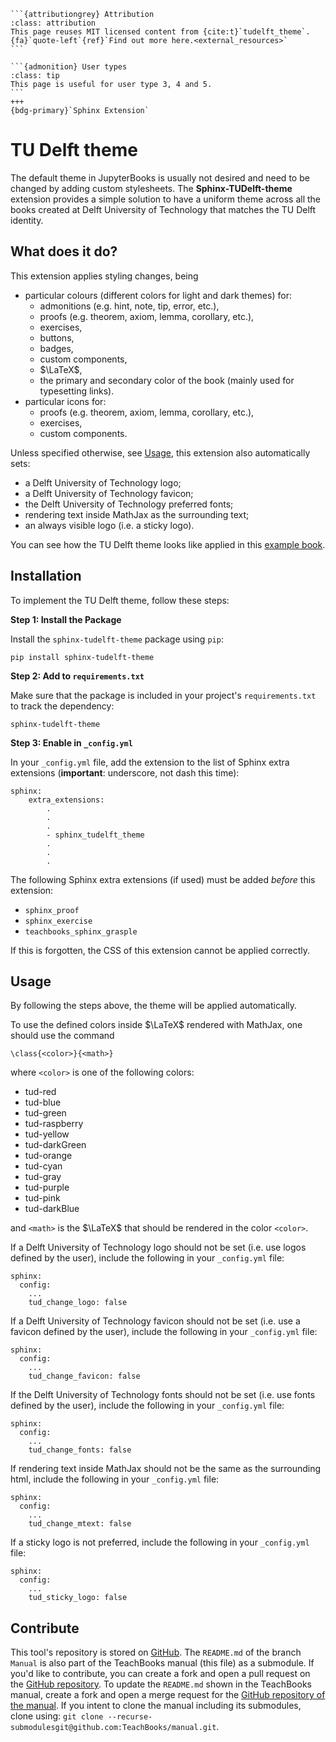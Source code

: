 ````{margin}
```{attributiongrey} Attribution
:class: attribution
This page reuses MIT licensed content from {cite:t}`tudelft_theme`. {fa}`quote-left`{ref}`Find out more here.<external_resources>`
```

```{admonition} User types
:class: tip
This page is useful for user type 3, 4 and 5.
```
+++
{bdg-primary}`Sphinx Extension`
````

# TU Delft theme 

The default theme in JupyterBooks is usually not desired and need to be changed by adding custom stylesheets. The **Sphinx-TUDelft-theme** extension provides a simple solution to have a uniform theme across all the books created at Delft University of Technology that matches the TU Delft identity.

## What does it do?

This extension applies styling changes, being

- particular colours (different colors for light and dark themes) for:
    - admonitions (e.g. hint, note, tip, error, etc.),
    - proofs (e.g. theorem, axiom, lemma, corollary, etc.),
    - exercises,
    - buttons,
    - badges,
    - custom components,
    - $\LaTeX$,
    - the primary and secondary color of the book (mainly used for typesetting links).
- particular icons for:
    - proofs (e.g. theorem, axiom, lemma, corollary, etc.),
    - exercises,
    - custom components.

Unless specified otherwise, see [Usage](#usage), this extension also automatically sets:

- a Delft University of Technology logo;
- a Delft University of Technology favicon;
- the Delft University of Technology preferred fonts;
- rendering text inside MathJax as the surrounding text;
- an always visible logo (i.e. a sticky logo).

You can see how the TU Delft theme looks like applied in this [example book](http://teachbooks.io/TU-Delft-Theme-Example/).

## Installation
To implement the TU Delft theme, follow these steps:

**Step 1: Install the Package**

Install the `sphinx-tudelft-theme` package using `pip`:
```
pip install sphinx-tudelft-theme
```

**Step 2: Add to `requirements.txt`**

Make sure that the package is included in your project's `requirements.txt` to track the dependency:
```
sphinx-tudelft-theme
```

**Step 3: Enable in `_config.yml`**

In your `_config.yml` file, add the extension to the list of Sphinx extra extensions (**important**: underscore, not dash this time):
```
sphinx: 
    extra_extensions:
        .
        .
        .
        - sphinx_tudelft_theme
        .
        .
        .
```

The following Sphinx extra extensions (if used) must be added _before_ this extension:

- `sphinx_proof`
- `sphinx_exercise`
- `teachbooks_sphinx_grasple`

If this is forgotten, the CSS of this extension cannot be applied correctly.

## Usage

By following the steps above, the theme will be applied automatically.

To use the defined colors inside $\LaTeX$ rendered with MathJax, one should use the command
```
\class{<color>}{<math>}
```
where `<color>` is one of the following colors:

- tud-red
- tud-blue
- tud-green
- tud-raspberry
- tud-yellow
- tud-darkGreen
- tud-orange
- tud-cyan
- tud-gray
- tud-purple
- tud-pink
- tud-darkBlue

and `<math>` is the $\LaTeX$ that should be rendered in the color `<color>`.

If a Delft University of Technology logo should not be set (i.e. use logos defined by the user), include the following in your `_config.yml` file:
```
sphinx:
  config:
    ...
    tud_change_logo: false
```

If a Delft University of Technology favicon should not be set (i.e. use a favicon defined by the user), include the following in your `_config.yml` file:
```
sphinx:
  config:
    ...
    tud_change_favicon: false
```

If the Delft University of Technology fonts should not be set (i.e. use fonts defined by the user), include the following in your `_config.yml` file:
```
sphinx:
  config:
    ...
    tud_change_fonts: false
```

If rendering text inside MathJax should not be the same as the surrounding html, include the following in your `_config.yml` file:
```
sphinx:
  config:
    ...
    tud_change_mtext: false
```

If a sticky logo is not preferred, include the following in your `_config.yml` file:
```
sphinx:
  config:
    ...
    tud_sticky_logo: false
```


## Contribute
This tool's repository is stored on [GitHub](https://github.com/TeachBooks/Sphinx-TUDelft-theme). The `README.md` of the branch `Manual` is also part of the TeachBooks manual (this file) as a submodule. If you'd like to contribute, you can create a fork and open a pull request on the [GitHub repository](https://github.com/TeachBooks/Sphinx-TUDelft-theme). To update the `README.md` shown in the TeachBooks manual, create a fork and open a merge request for the [GitHub repository of the manual](https://github.com/TeachBooks/manual). If you intent to clone the manual including its submodules, clone using: `git clone --recurse-submodulesgit@github.com:TeachBooks/manual.git`.
